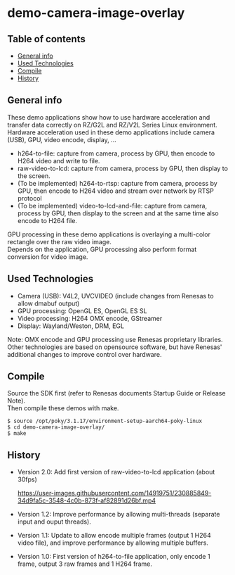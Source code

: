 # demo-camera-image-overlay

## Table of contents
* [General info](#general-info)
* [Used Technologies](#used-technologies)
* [Compile](#compile)
* [History](#history)

## General info
These demo applications show how to use hardware acceleration and transfer data correctly on RZ/G2L and RZ/V2L Series Linux environment.  
Hardware acceleration used in these demo applications include camera (USB), GPU, video encode, display, ...
- h264-to-file: capture from camera, process by GPU, then encode to H264 video and write to file.
- raw-video-to-lcd: capture from camera, process by GPU, then display to the screen.
- (To be implemented) h264-to-rtsp: capture from camera, process by GPU, then encode to H264 video and stream over network by RTSP protocol
- (To be implemented) video-to-lcd-and-file: capture from camera, process by GPU, then display to the screen and at the same time also encode to H264 file.

GPU processing in these demo applications is overlaying a multi-color rectangle over the raw video image.  
Depends on the application, GPU processing also perform format conversion for video image.

## Used Technologies
* Camera (USB): V4L2, UVCVIDEO (include changes from Renesas to allow dmabuf output)
* GPU processing: OpenGL ES, OpenGL ES SL
* Video processing: H264 OMX encode, GStreamer
* Display: Wayland/Weston, DRM, EGL

Note: OMX encode and GPU processing use Renesas proprietary libraries.  
Other technologies are based on opensource software, but have Renesas' additional changes to improve control over hardware.
	
## Compile
Source the SDK first (refer to Renesas documents Startup Guide or Release Note).  
Then compile these demos with make.
```
$ source /opt/poky/3.1.17/environment-setup-aarch64-poky-linux
$ cd demo-camera-image-overlay/
$ make
```

## History
- Version 2.0: Add first version of raw-video-to-lcd application (about 30fps)

  https://user-images.githubusercontent.com/14919751/230885849-34d9fa5c-3548-4c0b-873f-af82891d26bf.mp4
- Version 1.2: Improve performance by allowing multi-threads (separate input and ouput threads).
- Version 1.1: Update to allow encode multiple frames (output 1 H264 video file), and improve performance by allowing multiple buffers.
- Version 1.0: First version of h264-to-file application, only encode 1 frame, output 3 raw frames and 1 H264 frame.
